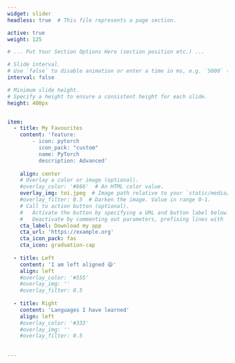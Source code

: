 ```yaml
---
widget: slider
headless: true  # This file represents a page section.

active: true
weight: 125

# ... Put Your Section Options Here (section position etc.) ...

# Slide interval.
# Use `false` to disable animation or enter a time in ms, e.g. `5000` (5s).
interval: false

# Minimum slide height.
# Specify a height to ensure a consistent height for each slide.
height: 400px


item:
  - title: My Favourites
    content: 'feature:
        - icon: pytorch
          icon_pack: "custom"
          name: PyTorch
          description: Advanced'
      
    align: center
    # Overlay a color or image (optional).
    #overlay_color: '#666'  # An HTML color value.
    overlay_img: toi.jpeg  # Image path relative to your `static/media/` folder
    #overlay_filter: 0.5  # Darken the image. Value in range 0-1.
    # Call to action button (optional).
    #   Activate the button by specifying a URL and button label below.
    #   Deactivate by commenting out parameters, prefixing lines with `#`.
    cta_label: Download my app
    cta_url: 'https://example.org'
    cta_icon_pack: fas
    cta_icon: graduation-cap
    
  - title: Left
    content: 'I am left aligned 😄'
    align: left
    #overlay_color: '#555'
    #overlay_img: ''
    #overlay_filter: 0.5
    
  - title: Right
    content: 'Languages I have learned'
    align: left
    #overlay_color: '#333'
    #overlay_img: ''
    #overlay_filter: 0.5
    
    
---
```

